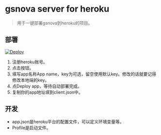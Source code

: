 # gsnova server for heroku
> 用于一键部署gsnova到heroku的项目。

## 部署
[![Deploy](https://www.herokucdn.com/deploy/button.svg)](https://heroku.com/deploy)

1. 注册heroku账号。
2. 点击按钮。
3. 填写app名称App name，key为可选，留空使用默认key。修改的话就要记得修改本地端的key。
4. 点Deploy app，等待自动部署完成。
5. 复制你的app地址填到client.json中。





## 开发
- app.json是heroku平台的配置文件，可以定义环境变量等。
- Profile是启动文件。

